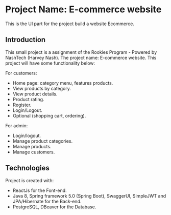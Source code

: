 # Project Name: E-commerce website
This is the UI part for the project build a website Ecommerce.

## Introduction 
This small project is a assignment of the Rookies Program - Powered by NashTech (Harvey Nash).
The project name: E-commerce website.
This project will have some functionality below:

For customers:
-	Home page: category menu, features products.
-	View products by category.
-	View product details.
-	Product rating.
-	Register.
-	Login/Logout.
-	Optional (shopping cart, ordering).

For admin:
-	Login/logout.
-	Manage product categories.
-	Manage products.
-	Manage customers.

## Technologies
Project is created with:
- ReactJs for the Font-end.
- Java 8, Spring framework 5.0 (Spring Boot), SwaggerUI, SimpleJWT and JPA/Hibernate for the Back-end.
- PostgreSQL, DBeaver for the Database.
